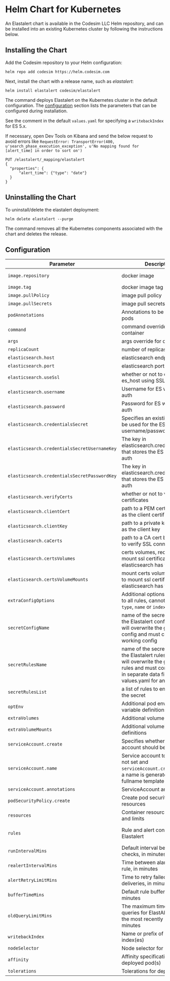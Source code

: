 
# Helm Chart for Kubernetes

An Elastalert chart is available in the Codesim LLC Helm repository, and can be installed into an existing Kubernetes cluster by following the instructions below.

## Installing the Chart

Add the Codesim repository to your Helm configuration:

```console
helm repo add codesim https://helm.codesim.com
```

Next, install the chart with a release name, such as _elastalert_:

```console
helm install elastalert codesim/elastalert
```

The command deploys Elastalert on the Kubernetes cluster in the default configuration. The [configuration](#configuration) section lists the parameters that can be configured during installation.

See the comment in the default `values.yaml` for specifying a `writebackIndex` for ES 5.x.

If necessary, open Dev Tools on Kibana and send the below request to avoid errors like `RequestError: TransportError(400, u'search_phase_execution_exception', u'No mapping found for [alert_time] in order to sort on')`

```
PUT /elastalert/_mapping/elastalert
{
  "properties": {
      "alert_time": {"type": "date"}
  }
}
```

## Uninstalling the Chart

To uninstall/delete the elastalert deployment:

```console
helm delete elastalert --purge
```

The command removes all the Kubernetes components associated with the chart and deletes the release.

## Configuration

| Parameter                                    | Description                                                                                                                   | Default                         |
|----------------------------------------------|-------------------------------------------------------------------------------------------------------------------------------|---------------------------------|
| `image.repository`                           | docker image                                                                                                                  | jertel/elastalert-docker        |
| `image.tag`                                  | docker image tag                                                                                                              | 0.2.4                           |
| `image.pullPolicy`                           | image pull policy                                                                                                             | IfNotPresent                    |
| `image.pullSecrets`                          | image pull secrets                                                                                                            | []                              |
| `podAnnotations`                             | Annotations to be added to pods                                                                                               | {}                              |
| `command`                                    | command override for container                                                                                                | `NULL`                          |
| `args`                                       | args override for container                                                                                                   | `NULL`                          |
| `replicaCount`                               | number of replicas to run                                                                                                     | 1                               |
| `elasticsearch.host`                         | elasticsearch endpoint to use                                                                                                 | elasticsearch                   |
| `elasticsearch.port`                         | elasticsearch port to use                                                                                                     | 9200                            |
| `elasticsearch.useSsl`                       | whether or not to connect to es_host using SSL                                                                                | False                           |
| `elasticsearch.username`                     | Username for ES with basic auth                                                                                               | `NULL`                          |
| `elasticsearch.password`                     | Password for ES with basic auth                                                                                               | `NULL`                          |
| `elasticsearch.credentialsSecret`            | Specifies an existing secret to be used for the ES username/password auth                                                     | `NULL`                          |
| `elasticsearch.credentialsSecretUsernameKey` | The key in elasticsearch.credentialsSecret that stores the ES password auth                                                   | `NULL`                          |
| `elasticsearch.credentialsSecretPasswordKey` | The key in elasticsearch.credentialsSecret that stores the ES username auth                                                   | `NULL`                          |
| `elasticsearch.verifyCerts`                  | whether or not to verify TLS certificates                                                                                     | True                            |
| `elasticsearch.clientCert`                   | path to a PEM certificate to use as the client certificate                                                                    | /certs/client.pem               |
| `elasticsearch.clientKey`                    | path to a private key file to use as the client key                                                                           | /certs/client-key.pem           |
| `elasticsearch.caCerts`                      | path to a CA cert bundle to use to verify SSL connections                                                                     | /certs/ca.pem                   |
| `elasticsearch.certsVolumes`                 | certs volumes, required to mount ssl certificates when elasticsearch has tls enabled                                          | `NULL`                          |
| `elasticsearch.certsVolumeMounts`            | mount certs volumes, required to mount ssl certificates when elasticsearch has tls enabled                                    | `NULL`                          |
| `extraConfigOptions`                         | Additional options to propagate to all rules, cannot be `alert`, `type`, `name` or `index`                                    | `{}`                            |
| `secretConfigName`                         | name of the secret which holds the Elastalert config. **Note:** this will overwrite the generated config and must contain a full working config                                      | `NULL`                            |
| `secretRulesName`                         | name of the secret which holds the Elastalert rules. **Note:** this will overwrite the generated rules and must contain all rules in separate data fields (see values.yaml for an example)                                    | `NULL`                            |
| `secretRulesList`                         | a list of rules to enable from the secret                                  | []                            |
| `optEnv`                                     | Additional pod environment variable definitions                                                                               | []                              |
| `extraVolumes`                               | Additional volume definitions                                                                                                 | []                              |
| `extraVolumeMounts`                          | Additional volumeMount definitions                                                                                            | []                              |
| `serviceAccount.create`                      | Specifies whether a service account should be created.                                                                        | `true`                          |
| `serviceAccount.name`                        | Service account to be used. If not set and `serviceAccount.create` is `true`, a name is generated using the fullname template |                                 |
| `serviceAccount.annotations`                 | ServiceAccount annotations                                                                                                    |                                 |
| `podSecurityPolicy.create`                   | Create pod security policy resources                                                                                          | `false`                         |
| `resources`                                  | Container resource requests and limits                                                                                        | {}                              |
| `rules`                                      | Rule and alert configuration for Elastalert                                                                                   | {} example shown in values.yaml |
| `runIntervalMins`                            | Default interval between alert checks, in minutes                                                                             | 1                               |
| `realertIntervalMins`                        | Time between alarms for same rule, in minutes                                                                                 | `NULL`                          |
| `alertRetryLimitMins`                        | Time to retry failed alert deliveries, in minutes                                                                             | 2880 (2 days)                   |
| `bufferTimeMins`                             | Default rule buffer time, in minutes                                                                                          | 15                              |
| `oldQueryLimitMins`                          | The maximum time between queries for ElastAlert to start at the most recently run query, in minutes                           | 10080 (1 week)                  |
| `writebackIndex`                             | Name or prefix of elastalert index(es)                                                                                        | elastalert                      |
| `nodeSelector`                               | Node selector for deployment                                                                                                  | {}                              |
| `affinity`                                   | Affinity specifications for the deployed pod(s)                                                                               | {}                              |
| `tolerations`                                | Tolerations for deployment                                                                                                    | []                              |
